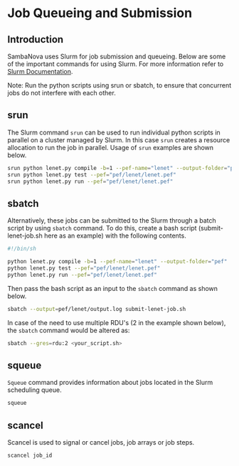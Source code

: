 # Job Queueing and Submission

## Introduction

SambaNova uses Slurm for job submission and queueing. Below are some of the important commands for using Slurm. For more information refer to [Slurm Documentation](https://slurm.schedmd.com/).

Note: Run the python scripts using srun or sbatch, to ensure that concurrent jobs do not interfere with each other.

## srun

The Slurm command `srun` can be used to run individual python scripts in parallel on a cluster managed by Slurm. In this case `srun` creates a resource allocation to run the job in parallel. Usage of `srun` examples are shown below.

```bash
srun python lenet.py compile -b=1 --pef-name="lenet" --output-folder="pef"
srun python lenet.py test --pef="pef/lenet/lenet.pef"
srun python lenet.py run --pef="pef/lenet/lenet.pef"
```

## sbatch

Alternatively, these jobs can be submitted to the Slurm through a batch script by using `sbatch` command. To do this, create a bash script (submit-lenet-job.sh here as an example) with the following contents.

```bash
#!/bin/sh

python lenet.py compile -b=1 --pef-name="lenet" --output-folder="pef"
python lenet.py test --pef="pef/lenet/lenet.pef"
python lenet.py run --pef="pef/lenet/lenet.pef"
```

Then pass the bash script as an input to the `sbatch` command as shown below.

```bash
sbatch --output=pef/lenet/output.log submit-lenet-job.sh
```

In case of the need to use multiple RDU's (2 in the example shown below), the `sbatch` command would be altered as:

```bash
sbatch --gres=rdu:2 <your_script.sh>
```
<!--- See [DataParallel](DataParallel.md) for additional information. --->

## squeue

`Squeue` command provides information about jobs located in the Slurm scheduling queue.

```bash
squeue
```

## scancel

Scancel is used to signal or cancel jobs, job arrays or job steps.

```bash
scancel job_id
```
